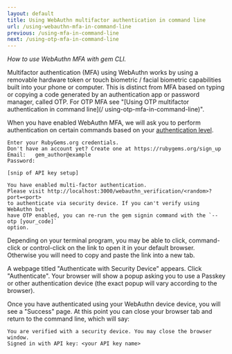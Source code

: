 ```yaml
---
layout: default
title: Using WebAuthn multifactor authentication in command line
url: /using-webauthn-mfa-in-command-line
previous: /using-mfa-in-command-line
next: /using-otp-mfa-in-command-line
---
```

<em class="t-gray">How to use WebAuthn MFA with gem CLI.</em>

Multifactor authentication (MFA) using WebAuthn works by using a
removable hardware token or touch biometric / facial biometric capabilities built
into your phone or computer. This is distinct from MFA based on typing or copying
a code generated by an authentication app or password manager, called OTP. For
OTP MFA see "[Using OTP multifactor authentication in command line](/ using-otp-mfa-in-command-line)".

When you have enabled WebAuthn MFA, we will ask you to perform authentication on certain
commands based on your [authentication level](https://guides.rubygems.org/setting-up-multifactor-authentication/#authentication-levels).

    Enter your RubyGems.org credentials.
    Don't have an account yet? Create one at https://rubygems.org/sign_up
    Email:   gem_author@example
    Password:

    [snip of API key setup]

    You have enabled multi-factor authentication.
    Please visit http://localhost:3000/webauthn_verification/<random>?port=<port>
    to authenticate via security device. If you can't verify using WebAuthn but
    have OTP enabled, you can re-run the gem signin command with the `--otp [your_code]`
    option.

Depending on your terminal program, you may be able to click, command-click or
control-click on the link to open it in your default browser. Otherwise you will
need to copy and paste the link into a new tab.

A webpage titled "Authenticate with Security Device" appears. Click "Authenticate".
Your browser will show a popup asking you to use a Passkey or other authentication
device (the exact popup will vary according to the browser).

Once you have authenticated using your WebAuthn device device, you will see a
"Success" page. At this point you can close your browser tab and return to the
command line, which will say:

    You are verified with a security device. You may close the browser window.
    Signed in with API key: <your API key name>
